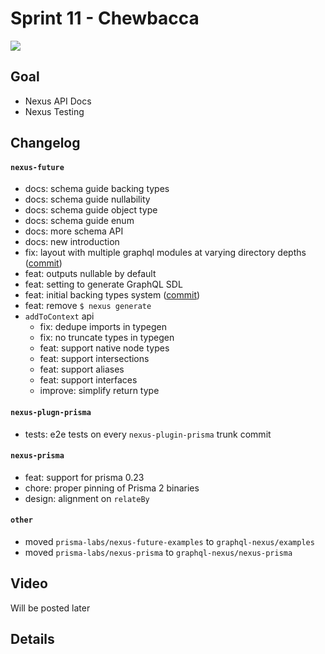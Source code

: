 # Sprint 11 - Chewbacca

<img src="https://images.unsplash.com/photo-1513704519535-f5c81aa78d0d?ixlib=rb-1.2.1&q=85&fm=jpg&cs=srgb&w=900&h=300&fit=crop">

## Goal

- Nexus API Docs
- Nexus Testing

## Changelog

#### `nexus-future`

- docs: schema guide backing types
- docs: schema guide nullability
- docs: schema guide object type
- docs: schema guide enum
- docs: more schema API
- docs: new introduction
- fix: layout with multiple graphql modules at varying directory depths ([commit](b2190af09ceefed7617cbdcb59e4ea8cfbde5ca8))
- feat: outputs nullable by default
- feat: setting to generate GraphQL SDL
- feat: initial backing types system ([commit](bb2401fb49682ef982a1ef1537d41cb4ade4216a))
- feat: remove `$ nexus generate`
- `addToContext` api
  - fix: dedupe imports in typegen
  - fix: no truncate types in typegen
  - feat: support native node types
  - feat: support intersections
  - feat: support aliases
  - feat: support interfaces
  - improve: simplify return type

#### `nexus-plugn-prisma`

- tests: e2e tests on every `nexus-plugin-prisma` trunk commit

#### `nexus-prisma`

- feat: support for prisma 0.23
- chore: proper pinning of Prisma 2 binaries
- design: alignment on `relateBy`

#### `other`

- moved `prisma-labs/nexus-future-examples` to `graphql-nexus/examples`
- moved `prisma-labs/nexus-prisma` to `graphql-nexus/nexus-prisma`

## Video

Will be posted later

## Details
